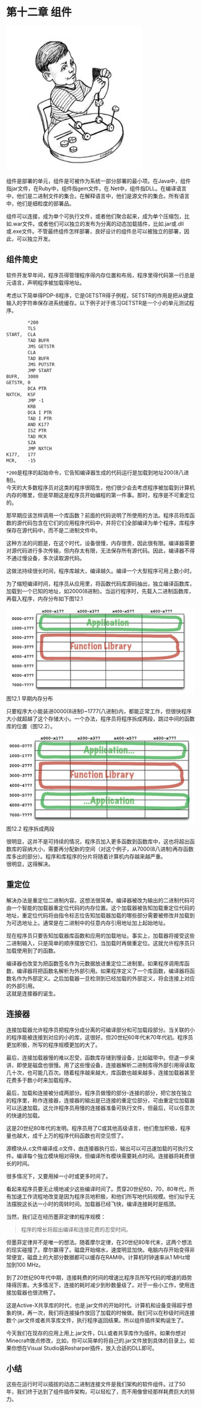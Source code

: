 # 第十二章 组件

![](/assets/12/c12.png)

组件是部署的单元，组件是可被作为系统一部分部署的最小项。在Java中，组件指jar文件，在Ruby中，组件指gem文件，在.Net中，组件指DLL。在编译语言中，他们是二进制文件的集合。在解释语言中，他们是源文件的集合。所有语言中，他们是细粒度的部署品。

组件可以连接，成为单个可执行文件，或者他们聚合起来，成为单个压缩包，比如.war文件。或者他们可以独立的发布为分离的动态加载插件，比如.jar或.dll或.exe文件。不管最终组件怎样部署，良好设计的组件总可以被独立的部署，因此，可以独立开发。

## 组件简史

软件开发早年间，程序员得管理程序得内存位置和布局，程序里得代码第一行总是元语言，声明程序被加载得地址。

考虑以下简单得PDP-8程序，它是GETSTR得子例程，SETSTR的作用是把从键盘输入的字符串保存进系统缓存。以下例子对于练习GETSTR是一个小的单元测试程序。

```PDP-8
        *200
        TLS
START,  CLA
        TAD BUFR
        JMS GETSTR
        CLA
        TAD BUFR
        JMS PUTSTR
        JMP START
BUFR,   3000
GETSTR, 0
        DCA PTR
NXTCH,  KSF
        JMP -1
        KRB
        DCA I PTR
        TAD I PTR
        AND K177
        ISZ PTR
        TAD MCR
        SZA
        JMP NXTCH
K177,   177
MCR,    -15
```

`*200`是程序的起始命令，它告知编译器生成的代码运行是加载到地址200\(8八进制\)。  
今天的大多数程序员对这类的程序很陌生，他们很少会去考虑程序被加载到计算机内存的哪里，但是早期这是程序员开始编程的第一件事。那时，程序是不可重定位的。

那早期应该怎样调用一个库函数？前面的代码说明了所使用的方法。程序员将库函数的源代码包含在它们的应用程序代码中，并将它们全部编译为单个程序。库程序保存在源代码中，而不是二进制文件中。

这种方法的问题是，在这个时代，设备很慢，内存很贵，因此很有限。编译器需要对源代码进行多次传输，但内存太有限，无法保存所有源代码。因此，编译器不得不通过慢设备，多次读取源代码。

这做法持续很长时间，程序库越大，编译越久。编译一个大型程序可用上数小时。

为了缩短编译时间，程序员从应用里，将函数代码库源码抽出，独立编译函数库，加载到一个已知的地址，如2000\(8进制\)。当运行程序时，先载入二进制函数库，再载入程序，内存分布如下图12.1

![](/assets/12/Figure_12.1_Early_memory_layout.png)图12.1 早期内存分布

只要程序大小能装进0000\(8进制\)~1777\(八进制\)内，都能正常工作，但很快程序大小就超越了这个存储大小。一个办法，程序员将程序拆成两段，跳过中间的函数库的位置（图12.2）。

![](/assets/12/Figure_12.2_Splitting_the_application_into_two_address_segments.png)图12.2 程序拆成两段

很明显，这并不是可持续的情况，程序员加入更多函数到函数库中，这也将超出函数库的容纳大小，需要再分配新的空间（对这个例子，从7000\(8八进制\)再存函数库多出的部分）。程序和库程序的分片将随着计算机内存越来越严重。  
很明显，这得解决。

## 重定位

解决办法是重定位二进制内容。这想法很简单。编译器被改为输出的二进制代码可由一个智能的加载器重定位代码的内存位置。这个加载器被告知加载重定位代码的地址，重定位代码将由指令标志位告知加载器加载的哪些部分需要被修改并加载到为可选地址上。通常是在二进制中的任意内存引用地址加上起始地址。

现在程序员只要告知加载器库函数和应用的加载地址。事实上，加载器将接受这些二进制输入，只是简单的顺序摆放它们，当加载时再做重定位。这就允许程序员只加载使用到了的函数。

编译器也改变为把函数签名作为元数据放进重定位二进制里。如果程序调用库函数，编译器将把函数名解析为外部引用。如果程序定义了一个库函数，编译器将函数名作为外部定义。之后加载器一旦检测到已经加载的外部定义，将会连接上对应的外部引用。  
这就是连接器的诞生。

## 连接器

连接加载器允许程序员把程序分成分离的可编译部分和可加载段部分。当关联的小的程序能被连接到对应的小的库，这很好。但20世纪60年代末70年代初。程序员更加积极，所写的程序规模更加的大了。

最后，连接加载器慢的难以忍受，函数库存储到慢设备，比如磁带中。但退一步来讲，即使是磁盘也很慢。用了这些慢设备，连接器解析二进制库得外部引用得读取几十次，也可能几百次。随着程序越来越大，库函数也越来越多，连接加载器甚至花费多于数小时来加载程序。

最后，加载和连接被分成两部分。程序员做慢的部分-连接的部分，把它放在独立的程序里，称作连接器，连接器的输出是已连接的重定位部分，可由重定位加载器可以迅速加载。这允许程序员用慢的连接器准备可执行文件，但最后，可以任意次的快速的加载。

这是20世纪80年代的发明。程序员用了C或其他高级语言，他们愈加积极，程序量也越大，成千上万的程序代码函数也司空见惯了。

源模块从.c文件编译成.o文件，由连接器执行后，输出可以可迅速加载的可执行文件。编译每个独立模块相对得快，但编译所有模块需要耗点时间。连接器将耗费很长的时间。

很多情况下，又要用掉一小时或更多时间了。

看起来程序员要无止境地减少这些编译时间了。贯穿20世纪60，70，80年代，所有加速工作流程地改变是因为程序员地积极，和他们所写地代码规模。他们似乎无法摆脱这长达一小时的周转时间。加载器已经飞快，编译连接耗时是瓶颈。

当然，我们正在经历墨菲定律的程序规模：

> 程序的增长将超出编译和连接花费的忍受时间。

但墨菲定律并不是唯一的想法。随着摩尔定律，在20世纪80年代末，这两个想法的现实碰撞了。摩尔赢得了。磁盘开始缩水，速度明显加快。电脑内存开始变得非常便宜，磁盘上的大部分数据都可以缓存在RAM中。计算机时钟速率从1 MHz增加到100 MHz。

到了20世纪90年代中期，连接耗费的时间的增速比程序员所写代码的增速的趋势降得厉害。大多情况下，连接的耗时减少到秒数量级了。对于一些小工作，使用连接加载器也很流畅了。

这是Active-X共享库的时代，也是.jar文件的开始时代。计算机和设备变得超乎想象的快，再一次，我们将连接操作放回了加载的时候做。我们可以在秒级时间连接数个.jar文件或者共享库文件，执行程序返回结果。所以组件插件架构诞生了。

今天我们在现存的应用上用上.jar文件，DLL或者共享库作为插件。如果你想对Minecraft做点修改，比如，你可以简单的将自己的.jar文件放到具体的目录上。如果你想在Visual Studio装Resharper插件，放入合适的DLL即可。

## 小结

这些在运行时可以插拔的动态二进制连接文件是我们架构的软件组件。过了50年，我们终于达到了组件插件架构，可以轻松了，而不用像曾经那样耗费巨大的努力。

